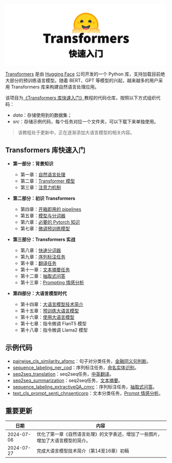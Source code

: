 ![title](title.jpg)

[Transformers](https://huggingface.co/docs/transformers/index) 是由 [Hugging Face](https://huggingface.co/) 公司开发的一个 Python 库，支持加载目前绝大部分的预训练语言模型。随着 BERT、GPT 等模型的兴起，越来越多的用户采用 Transformers 库来构建自然语言处理应用。

该项目为[《Transformers 库快速入门》](https://transformers.run/)教程的代码仓库，按照以下方式组织代码：

- *data*：存储使用到的数据集；
- *src*：存储示例代码，每个任务对应一个文件夹，可以下载下来单独使用。

> 该教程处于更新中，正在逐渐添加大语言模型的相关内容。

## Transformers 库快速入门

- **第一部分：背景知识**
  - 第一章：[自然语言处理](https://transformers.run/c1/nlp/)
  - 第二章：[Transformer 模型](https://transformers.run/c1/transformer/)
  - 第三章：[注意力机制](https://transformers.run/c1/attention/)

- **第二部分：初识 Transformers**
  - 第四章：[开箱即用的 pipelines](https://transformers.run/c2/2021-12-08-transformers-note-1/)
  - 第五章：[模型与分词器](https://transformers.run/c2/2021-12-11-transformers-note-2/)
  - 第六章：[必要的 Pytorch 知识](https://transformers.run/c2/2021-12-14-transformers-note-3/)
  - 第七章：[微调预训练模型](https://transformers.run/c2/2021-12-17-transformers-note-4/)

- **第三部分：Transformers 实战**
  - 第八章：[快速分词器](https://transformers.run/c3/2022-03-08-transformers-note-5/)
  - 第九章：[序列标注任务](https://transformers.run/c3/2022-03-18-transformers-note-6/)
  - 第十章：[翻译任务](https://transformers.run/c3/2022-03-24-transformers-note-7/)
  - 第十一章：[文本摘要任务](https://transformers.run/c3/2022-03-29-transformers-note-8/)
  - 第十二章：[抽取式问答](https://transformers.run/c3/2022-04-02-transformers-note-9/)
  - 第十三章：[Prompting 情感分析](https://transformers.run/c3/2022-10-10-transformers-note-10/)

- **第四部分：大语言模型时代**
  - 第十四章：[大语言模型技术简介](https://transformers.run/c4/c14_intro_to_llms/)
  - 第十五章：[预训练大语言模型](https://transformers.run/c4/c15_pretrain_llms/)
  - 第十六章：[使用大语言模型](https://transformers.run/c4/c16_finetune_llms)
  - 第十七章：指令微调 FlanT5 模型
  - 第十八章：指令微调 Llama2 模型

## 示例代码

- [pairwise_cls_similarity_afqmc](https://github.com/jsksxs360/How-to-use-Transformers/tree/main/src/pairwise_cls_similarity_afqmc)：句子对分类任务，[金融同义句判断](https://transformers.run/c2/2021-12-17-transformers-note-4/)。
- [sequence_labeling_ner_cpd](https://github.com/jsksxs360/How-to-use-Transformers/tree/main/src/sequence_labeling_ner_cpd)：序列标注任务，[命名实体识别](https://transformers.run/c3/2022-03-18-transformers-note-6/)。
- [seq2seq_translation](https://github.com/jsksxs360/How-to-use-Transformers/tree/main/src/seq2seq_translation)：seq2seq任务，[中英翻译](https://transformers.run/c3/2022-03-24-transformers-note-7/)。
- [seq2seq_summarization](https://github.com/jsksxs360/How-to-use-Transformers/tree/main/src/seq2seq_summarization)：seq2seq任务，[文本摘要](https://transformers.run/c3/2022-03-29-transformers-note-8/)。
- [sequence_labeling_extractiveQA_cmrc](https://github.com/jsksxs360/How-to-use-Transformers/tree/main/src/sequence_labeling_extractiveQA_cmrc)：序列标注任务，[抽取式问答](https://transformers.run/c3/2022-04-02-transformers-note-9/)。
- [text_cls_prompt_senti_chnsenticorp](https://github.com/jsksxs360/How-to-use-Transformers/tree/main/src/text_cls_prompt_senti_chnsenticorp)：文本分类任务，[Prompt 情感分析](https://transformers.run/c3/2022-10-10-transformers-note-10/)。

## 重要更新

| 日期       | 内容                                                         |
| ---------- | ------------------------------------------------------------ |
| 2024-07-06 | 优化了第一章《自然语言处理》的文字表述，增加了一些图片，增加了大语言模型的简介。 |
| 2024-07-27 | 完成大语言模型技术简介（第14至16章）初稿 |

